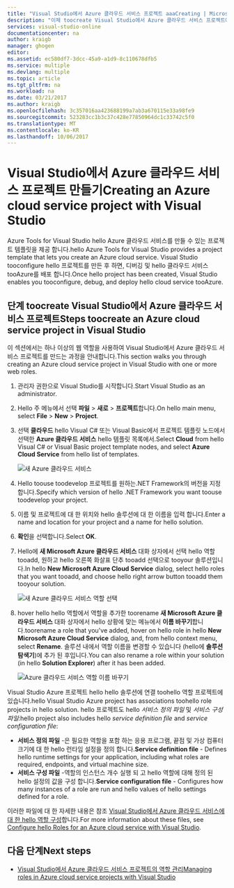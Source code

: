 ```yaml
---
title: "Visual Studio에서 Azure 클라우드 서비스 프로젝트 aaaCreating | Microsoft Docs"
description: "이제 toocreate Visual Studio에서 Azure 클라우드 서비스 프로젝트에 알아봅니다"
services: visual-studio-online
documentationcenter: na
author: kraigb
manager: ghogen
editor: 
ms.assetid: ec580df7-3dcc-45a9-a1d9-8c110678dfb5
ms.service: multiple
ms.devlang: multiple
ms.topic: article
ms.tgt_pltfrm: na
ms.workload: na
ms.date: 03/21/2017
ms.author: kraigb
ms.openlocfilehash: 3c357016aa423688199a7ab3a670115e33a98fe9
ms.sourcegitcommit: 523283cc1b3c37c428e77850964dc1c33742c5f0
ms.translationtype: MT
ms.contentlocale: ko-KR
ms.lasthandoff: 10/06/2017
---
```

# <a name="creating-an-azure-cloud-service-project-with-visual-studio"></a><span data-ttu-id="45fbb-103">Visual Studio에서 Azure 클라우드 서비스 프로젝트 만들기</span><span class="sxs-lookup"><span data-stu-id="45fbb-103">Creating an Azure cloud service project with Visual Studio</span></span>
<span data-ttu-id="45fbb-104">Azure Tools for Visual Studio hello Azure 클라우드 서비스를 만들 수 있는 프로젝트 템플릿을 제공 합니다.</span><span class="sxs-lookup"><span data-stu-id="45fbb-104">hello Azure Tools for Visual Studio provides a project template that lets you create an Azure cloud service.</span></span> <span data-ttu-id="45fbb-105">Visual Studio tooconfigure hello 프로젝트를 만든 후 하면, 디버깅 및 hello 클라우드 서비스 tooAzure를 배포 합니다.</span><span class="sxs-lookup"><span data-stu-id="45fbb-105">Once hello project has been created, Visual Studio enables you tooconfigure, debug, and deploy hello cloud service tooAzure.</span></span>

## <a name="steps-toocreate-an-azure-cloud-service-project-in-visual-studio"></a><span data-ttu-id="45fbb-106">단계 toocreate Visual Studio에서 Azure 클라우드 서비스 프로젝트</span><span class="sxs-lookup"><span data-stu-id="45fbb-106">Steps toocreate an Azure cloud service project in Visual Studio</span></span>
<span data-ttu-id="45fbb-107">이 섹션에서는 하나 이상의 웹 역할을 사용하여 Visual Studio에서 Azure 클라우드 서비스 프로젝트를 만드는 과정을 안내합니다.</span><span class="sxs-lookup"><span data-stu-id="45fbb-107">This section walks you through creating an Azure cloud service project in Visual Studio with one or more web roles.</span></span>  

1. <span data-ttu-id="45fbb-108">관리자 권한으로 Visual Studio를 시작합니다.</span><span class="sxs-lookup"><span data-stu-id="45fbb-108">Start Visual Studio as an administrator.</span></span>

1. <span data-ttu-id="45fbb-109">Hello 주 메뉴에서 선택 **파일** > **새로** > **프로젝트**합니다.</span><span class="sxs-lookup"><span data-stu-id="45fbb-109">On hello main menu, select **File** > **New** > **Project**.</span></span>

1. <span data-ttu-id="45fbb-110">선택 **클라우드** hello Visual C# 또는 Visual Basic에서 프로젝트 템플릿 노드에서 선택한 **Azure 클라우드 서비스** hello 템플릿 목록에서.</span><span class="sxs-lookup"><span data-stu-id="45fbb-110">Select **Cloud** from hello Visual C# or Visual Basic project template nodes, and select **Azure Cloud Service** from hello list of templates.</span></span>

    ![새 Azure 클라우드 서비스](./media/vs-azure-tools-azure-project-create/new-project-wizard-for-cloud-service.png)

1. <span data-ttu-id="45fbb-112">Hello toouse toodevelop 프로젝트를 원하는.NET Framework의 버전을 지정 합니다.</span><span class="sxs-lookup"><span data-stu-id="45fbb-112">Specify which version of hello .NET Framework you want toouse toodevelop your project.</span></span>

1. <span data-ttu-id="45fbb-113">이름 및 프로젝트에 대 한 위치와 hello 솔루션에 대 한 이름을 입력 합니다.</span><span class="sxs-lookup"><span data-stu-id="45fbb-113">Enter a name and location for your project and a name for hello solution.</span></span> 

1. <span data-ttu-id="45fbb-114">**확인**을 선택합니다.</span><span class="sxs-lookup"><span data-stu-id="45fbb-114">Select **OK**.</span></span>

1. <span data-ttu-id="45fbb-115">Hello에 **새 Microsoft Azure 클라우드 서비스** 대화 상자에서 선택 hello 역할 tooadd, 원하고 hello 오른쪽 화살표 단추 tooadd 선택으로 tooyour 솔루션입니다.</span><span class="sxs-lookup"><span data-stu-id="45fbb-115">In hello **New Microsoft Azure Cloud Service** dialog, select hello roles that you want tooadd, and choose hello right arrow button tooadd them tooyour solution.</span></span>

    ![새 Azure 클라우드 서비스 역할 선택](./media/vs-azure-tools-azure-project-create/new-cloud-service.png)

1. <span data-ttu-id="45fbb-117">hover hello hello 역할에서 역할을 추가한 toorename **새 Microsoft Azure 클라우드 서비스** 대화 상자에서 hello 상황에 맞는 메뉴에서 **이름 바꾸기**합니다.</span><span class="sxs-lookup"><span data-stu-id="45fbb-117">toorename a role that you've added, hover on hello role in hello **New Microsoft Azure Cloud Service** dialog, and, from hello context menu, select **Rename**.</span></span> <span data-ttu-id="45fbb-118">솔루션 내에서 역할 이름을 변경할 수 있습니다 (hello에 **솔루션 탐색기**)에 추가 된 후입니다.</span><span class="sxs-lookup"><span data-stu-id="45fbb-118">You can also rename a role within your solution (in hello **Solution Explorer**) after it has been added.</span></span>

    ![Azure 클라우드 서비스 역할 이름 바꾸기](./media/vs-azure-tools-azure-project-create/new-cloud-service-rename.png)

<span data-ttu-id="45fbb-120">Visual Studio Azure 프로젝트 hello hello 솔루션에 연결 toohello 역할 프로젝트에 있습니다.</span><span class="sxs-lookup"><span data-stu-id="45fbb-120">hello Visual Studio Azure project has associations toohello role projects in hello solution.</span></span> <span data-ttu-id="45fbb-121">hello 프로젝트도 hello *서비스 정의 파일* 및 *서비스 구성 파일*:</span><span class="sxs-lookup"><span data-stu-id="45fbb-121">hello project also includes hello *service definition file* and *service configuration file*:</span></span>

- <span data-ttu-id="45fbb-122">**서비스 정의 파일** -은 필요한 역할을 포함 하는 응용 프로그램, 끝점 및 가상 컴퓨터 크기에 대 한 hello 런타임 설정을 정의 합니다.</span><span class="sxs-lookup"><span data-stu-id="45fbb-122">**Service definition file** - Defines hello runtime settings for your application, including what roles are required, endpoints, and virtual machine size.</span></span> 
- <span data-ttu-id="45fbb-123">**서비스 구성 파일** -역할의 인스턴스 개수 실행 되 고 hello 역할에 대해 정의 된 hello 설정의 값을 구성 합니다.</span><span class="sxs-lookup"><span data-stu-id="45fbb-123">**Service configuration file** - Configures how many instances of a role are run and hello values of hello settings defined for a role.</span></span> 

<span data-ttu-id="45fbb-124">이러한 파일에 대 한 자세한 내용은 참조 [Visual Studio에서 Azure 클라우드 서비스에 대 한 hello 역할 구성](vs-azure-tools-configure-roles-for-cloud-service.md)합니다.</span><span class="sxs-lookup"><span data-stu-id="45fbb-124">For more information about these files, see [Configure hello Roles for an Azure cloud service with Visual Studio](vs-azure-tools-configure-roles-for-cloud-service.md).</span></span>

## <a name="next-steps"></a><span data-ttu-id="45fbb-125">다음 단계</span><span class="sxs-lookup"><span data-stu-id="45fbb-125">Next steps</span></span>
- [<span data-ttu-id="45fbb-126">Visual Studio에서 Azure 클라우드 서비스 프로젝트의 역할 관리</span><span class="sxs-lookup"><span data-stu-id="45fbb-126">Managing roles in Azure cloud service projects with Visual Studio</span></span>](./vs-azure-tools-cloud-service-project-managing-roles.md)
